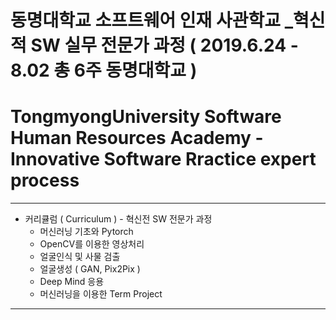 # 동명대학교 소프트웨어 인재 사관학교 _혁신적 SW 실무 전문가 과정 ( 2019.6.24 - 8.02 총 6주 동명대학교 )
# TongmyongUniversity Software Human Resources Academy - Innovative Software Rractice expert process
---
- 커리큘럼 ( Curriculum ) - 혁신전 SW 전문가 과정
  - 머신러닝 기초와 Pytorch
  - OpenCV를 이용한 영상처리
  - 얼굴인식 및 사물 검출
  - 얼굴생성 ( GAN, Pix2Pix )
  - Deep Mind 응용
  - 머신러닝을 이용한 Term Project
  
  
---
